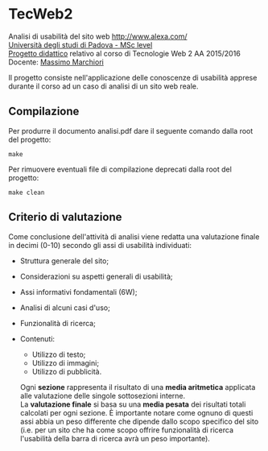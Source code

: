 # TecWeb2
Analisi di usabilità del sito web http://www.alexa.com/   
[Università degli studi di Padova - MSc level](http://informatica.math.unipd.it/laureamagistrale/indexen.html)   
[Progetto didattico](http://corsi.math.unipd.it/tecweb2/node/6)
relativo al corso di Tecnologie Web 2 AA 2015/2016  
Docente: [Massimo Marchiori](http://www.math.unipd.it/~massimo/)  

Il progetto consiste nell'applicazione delle conoscenze di usabilità
apprese durante il corso ad un caso di analisi di un sito web reale.

## Compilazione
Per produrre il documento analisi.pdf dare il seguente comando dalla root del
progetto:  
```
make
```  
Per rimuovere eventuali file di compilazione deprecati dalla root del progetto:  
```
make clean
```  

## Criterio di valutazione
Come conclusione dell'attività di analisi viene redatta una valutazione
finale in decimi (0-10) secondo gli assi di usabilità individuati:

* Struttura generale del sito;  
* Considerazioni su aspetti generali di usabilità;  
* Assi informativi fondamentali (6W);  
* Analisi di alcuni casi d'uso;  
* Funzionalità di ricerca; 
* Contenuti: 
	* Utilizzo di testo;  
	* Utilizzo di immagini;  
	* Utilizzo di pubblicità.   
  
  Ogni **sezione** rappresenta il risultato di una **media aritmetica** 
  applicata alle valutazione delle singole sottosezioni interne.  
  La **valutazione finale** si basa su una **media pesata** dei risultati totali
  calcolati per ogni sezione. È importante notare come ognuno di questi assi abbia un peso differente che dipende dallo scopo specifico del sito
(i.e. per un sito che ha come scopo offrire funzionalità di ricerca
  l'usabilità della barra di ricerca avrà un peso importante).
